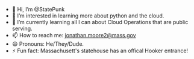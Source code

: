 - 👋 Hi, I’m @StatePunk
- 👀 I’m interested in learning more about python and the cloud.
- 🌱 I’m currently learning all I can about Cloud Operations that are public serving.
- 📫 How to reach me: jonathan.moore2@mass.gov
- 😄 Pronouns: He/They/Dude.
- ⚡ Fun fact: Massachusett's statehouse has an offical Hooker entrance!

<!---
StatePunk/StatePunk is a ✨ special ✨ repository because its `README.md` (this file) appears on your GitHub profile.
You can click the Preview link to take a look at your changes.
--->
